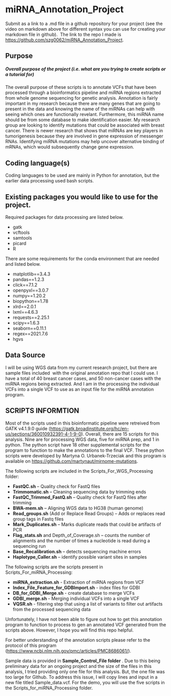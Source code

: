 # miRNA_Annotation_Project

Submit as a link to a .md file in a github repository for your project (see the video on markdown above for different syntax you can use for creating your markdown file in github). 
The link to the repo I made is https://github.com/szg0062/miRNA_Annotation_Project.

## Purpose
##### Overall purpose of the project (i.e. what are you trying to create scripts or a tutorial for)

The overall purpose of these scripts is to annotate VCFs that have been processed through a bioinformatics pipeline and miRNA regions extracted from whole genome sequencing for genetic analysis. Annotation is fairly important in my research because there are many genes that are going to present in the data and knowing the name of the miRNAs can help with seeing which ones are functionally revelant. Furthermore, this miRNA name should be from some database to make identification easier. My research group are looking to identify mutations that could be associated with breast cancer. There is newer research that shows that miRNAs are key players in tumorigenesis because they are involved in gene expression of messenger RNAs. Identifying miRNA mutations may help uncover alternative binding of mRNAs, which would subsequently change gene expression. 

## Coding language(s)
Coding languages to be used are mainly in Python for annotation, but the earlier data processing used bash scripts.

## Existing packages you would like to use for the project.
Required packages for data processing are listed below.
* gatk
* vcftools
* samtools
* picard
* R

There are some requirements for the conda environment that are needed and listed below.

* matplotlib==3.4.3
* pandas==1.2.3
* click==7.1.2
* openpyxl==3.0.7
* numpy==1.20.2
* biopython==1.78
* xlrd==2.0.1
* lxml==4.6.3
* requests==2.25.1
* scipy==1.6.3
* seaborn==0.11.1
* regex==2021.7.6
* hgvs

## Data Source

I will be using WGS data from my current research project, but there are sample files included  with the original annotation repo that I could use. I have a total of 40 breast cancer cases, and 50 non-cancer cases with the miRNA regions being extracted. And I am in the processing the individual VCFs into a single VCF to use as an input file for the miRNA annotation program.


##  SCRIPTS INFORMTION
Most of the scripts used in this bioinformatic pipeline were retreived from GATK v4.1.9.0 guide (https://gatk.broadinstitute.org/hc/en-us/sections/360010932391-4-1-9-0). Overall, there are 15 scripts for this analysis. Nine are for processing WGS data, five for miRNA prep, and 1 in python. The python script have 18 other supplemental scripts for the program to function to make the annotations to the final VCF. These python scripts were developed by Martyna O. Urbanek-Trzeciak and this program is available on https://github.com/martynaut/mirnome-mutations.



The following  scripts are included in the Scripts_For_WGS_Processing folder:
* **FastQC.sh** – Quality check for FastQ files
* **Trimmomatic.sh** – Cleaning sequencing data by trimming ends
* **FastQC_Trimmed_FastQ.sh** – Quality check for FastQ files after trimming 
* **BWA-mem.sh** – Aligning WGS data to HG38 (human genome)
* **Read_groups.sh** (Add or Replace Read Groups) – Adds or replaces read group tags in Fastq files
* **Mark_Duplicates.sh** – Marks duplicate reads that could be artifacts of PCR
* **Flag_stats.sh** and Depth_of_Coverage.sh – counts the number of alignments and the number of times a nucleotide is read during a sequencing run
* **Base_Recalibration.sh** – detects sequencing machine errors 
* **Haplotype_Caller.sh** – identify possible variant sites in samples

The following scripts are the scripts present in Scripts_For_miRNA_Processing:
* **miRNA_extraction.sh** - Extraction of miRNA regions from VCF
* **Index_File_Feature_for_GDBImport.sh** - index files for GDBI
* **DB_for_GDBI_Merge.sh** - create database to merge VCFs
* **GDBI_merge.sh** - Merging individual VCFs into a single VCF
* **VQSR.sh** - filtering step that using a list of variants to filter out artifacts from the processed sequencing data



Unfortunately, I have not been able to figure out how to get this annotation program to function to process to gen an annotated VCF generated from the scripts above. However, I hope you will find this repo helpful.

For better understanding of the annotation scripts please refer to the protocol of this program (https://www.ncbi.nlm.nih.gov/pmc/articles/PMC8686061/).


Sample data is provided in **Sample_Control_File folder** . Due to this being preliminary data for an ongoing project and the size of the files in this analysis, I tried providing only one file for this analysis. But, the one file was too large for Github. 
To address this issue, I will copy lines and input in a new file titled Sample_data.vcf. For the demo, you will use the five scripts in the Scripts_for_miRNA_Processing folder. 




